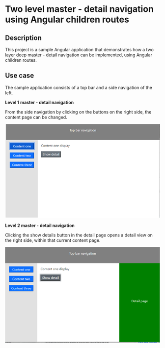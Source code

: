 # Two level master - detail navigation using Angular children routes

## Description

This project is a sample Angular application that demonstrates how a two layer deep master - detail navigation can be implemented, using Angular children routes.

## Use case

The sample application consists of a top bar and a side navigation of the left.

**Level 1 master - detail navigation**

From the side navigation by clicking on the buttons on the right side, the content page can be changed.

![Navigation level 1 ](/nav-level-1.png?raw=true "navigation level 1 ")

**Level 2 master - detail navigation**

Clicking the show details button in the detail page opens a detail view on the right side, within that current content page.

![Navigation level 2 ](/nav-level-2.png?raw=true "navigation level 2 ")
